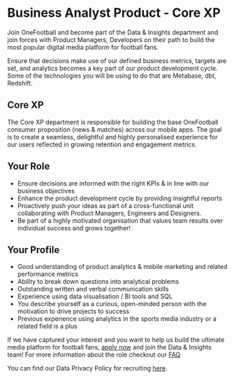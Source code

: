 
# Business Analyst Product - Core XP

Join OneFootball and become part of the Data & Insights department and join forces with Product Managers, Developers on their path to build the most popular digital media platform for football fans.

Ensure that decisions make use of our defined business metrics, targets are set, and analytics becomes a key part of our product development cycle. Some of the technologies you will be using to do that are Metabase, dbt, Redshift.

## Core XP
The Core XP department is responsible for building the base OneFootball consumer proposition (news & matches) across our mobile apps.
The goal is to create a seamless, delightful and highly personalised experience for our users reflected in growing retention and engagement metrics.

## Your Role

* Ensure decisions are informed with the right KPIs & in line with our business objectives
* Enhance the product development cycle by providing insightful reports
* Proactively push your ideas as part of a cross-functional unit collaborating with Product Managers, Engineers and Designers.
* Be part of a highly motivated organisation that values team results over individual success and grows together!

## Your Profile

* Good understanding of product analytics & mobile marketing and related performance metrics
* Ability to break down questions into analytical problems
* Outstanding written and verbal communication skills
* Experience using data visualisation / BI tools and SQL
* You describe yourself as a curious, open-minded person with the motivation to drive projects to success
* Previous experience using analytics in the sports media industry or a related field is a plus

If we have captured your interest and you want to help us build the ultimate media platform for football fans, [apply now](https://jobs.lever.co/onefootball/233da828-fa2b-47bd-849a-e522ae3cfc47/apply) and join the Data & Insights team!
For more information about the role checkout our [FAQ](faq-data-analyst.md)

You can find our Data Privacy Policy for recruiting [here](https://static.onefootball.com/legal/recruiting-privacy-policy/en).
